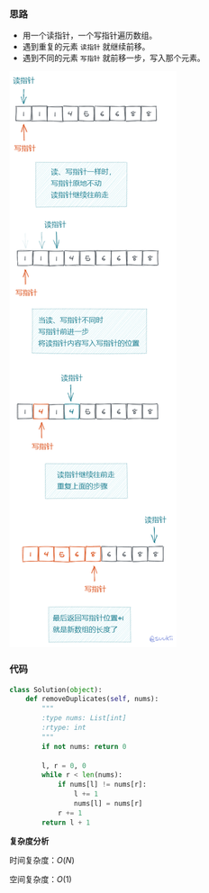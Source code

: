 ### 思路

- 用一个读指针，一个写指针遍历数组。
- 遇到重复的元素 `读指针` 就继续前移。
- 遇到不同的元素 `写指针` 就前移一步，写入那个元素。

![26](https://github.com/Cartie-ZhouMo/91algo/blob/master/fig/26.png)

### 代码

```python
class Solution(object):
    def removeDuplicates(self, nums):
        """
        :type nums: List[int]
        :rtype: int
        """
        if not nums: return 0

        l, r = 0, 0
        while r < len(nums):
            if nums[l] != nums[r]:
                l += 1
                nums[l] = nums[r]
            r += 1
        return l + 1
```



**复杂度分析**

时间复杂度：$O(N)$

空间复杂度：$O(1)$

